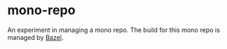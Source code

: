 # mono-repo

An experiment in managing a mono repo. The build for this mono repo is managed by
[Bazel](https://bazel.build/).
